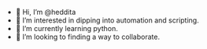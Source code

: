 - 👋 Hi, I’m @heddita
- 👀 I’m interested in dipping into automation and scripting.
- 🌱 I’m currently learning python.
- 💞️ I’m looking to finding a way to collaborate.

<!---
heddita/heddita is a ✨ special ✨ repository because its `README.md` (this file) appears on your GitHub profile.
You can click the Preview link to take a look at your changes.
--->
